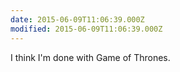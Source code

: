 ```yaml
---
date: 2015-06-09T11:06:39.000Z
modified: 2015-06-09T11:06:39.000Z
---
```


  I think I'm done with Game of Thrones.
